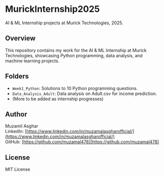 # MurickInternship2025
AI & ML Internship projects at Murick Technologies, 2025.

## Overview
This repository contains my work for the AI & ML Internship at Murick Technologies, showcasing Python programming, data analysis, and machine learning projects.

## Folders
- `Week1_Python`: Solutions to 10 Python programming questions.
- `Data_Analysis_Adult`: Data analysis on Adult.csv for income prediction.
- (More to be added as internship progresses)

## Author
Muzamil Asghar  
LinkedIn: [https://www.linkedin.com/in/muzamalasgharofficial/](https://www.linkedin.com/in/muzamalasgharofficial/)  
GitHub: [https://github.com/muzamal478](https://github.com/muzamal478)

## License
MIT License
